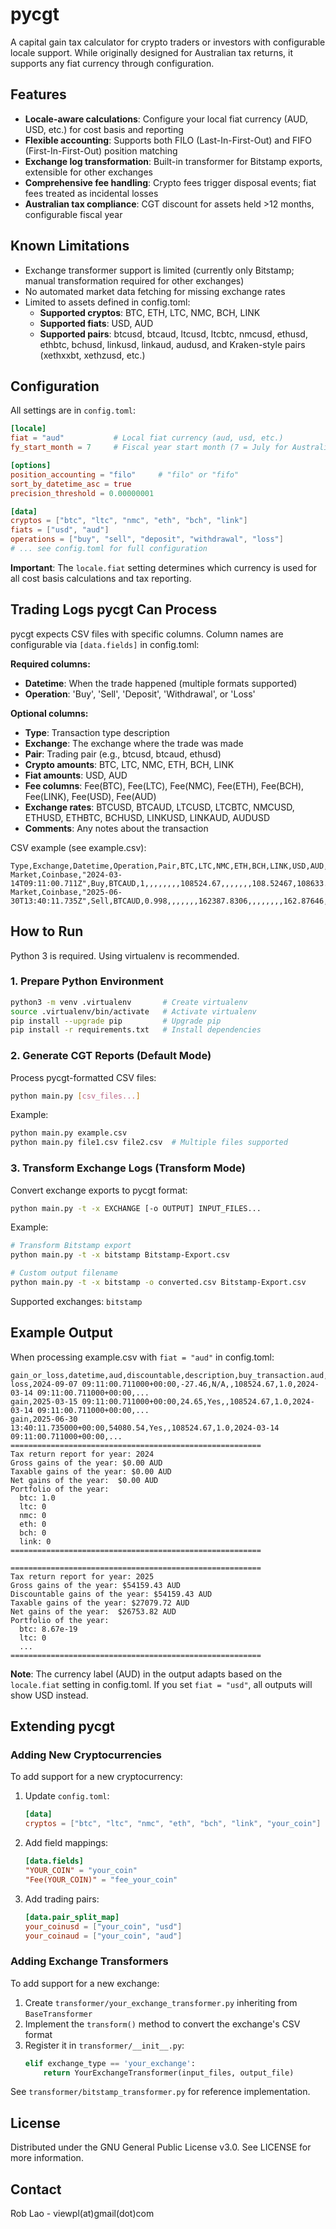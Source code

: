 # pycgt

A capital gain tax calculator for crypto traders or investors with configurable locale support. While originally designed for Australian tax returns, it supports any fiat currency through configuration.

## Features

- **Locale-aware calculations**: Configure your local fiat currency (AUD, USD, etc.) for cost basis and reporting
- **Flexible accounting**: Supports both FILO (Last-In-First-Out) and FIFO (First-In-First-Out) position matching
- **Exchange log transformation**: Built-in transformer for Bitstamp exports, extensible for other exchanges
- **Comprehensive fee handling**: Crypto fees trigger disposal events; fiat fees treated as incidental losses
- **Australian tax compliance**: CGT discount for assets held >12 months, configurable fiscal year

## Known Limitations

- Exchange transformer support is limited (currently only Bitstamp; manual transformation required for other exchanges)
- No automated market data fetching for missing exchange rates
- Limited to assets defined in config.toml:
  - **Supported cryptos**: BTC, ETH, LTC, NMC, BCH, LINK
  - **Supported fiats**: USD, AUD
  - **Supported pairs**: btcusd, btcaud, ltcusd, ltcbtc, nmcusd, ethusd, ethbtc, bchusd, linkusd, linkaud, audusd, and Kraken-style pairs (xethxxbt, xethzusd, etc.)

## Configuration

All settings are in `config.toml`:

```toml
[locale]
fiat = "aud"           # Local fiat currency (aud, usd, etc.)
fy_start_month = 7     # Fiscal year start month (7 = July for Australian tax)

[options]
position_accounting = "filo"     # "filo" or "fifo"
sort_by_datetime_asc = true
precision_threshold = 0.00000001

[data]
cryptos = ["btc", "ltc", "nmc", "eth", "bch", "link"]
fiats = ["usd", "aud"]
operations = ["buy", "sell", "deposit", "withdrawal", "loss"]
# ... see config.toml for full configuration
```

**Important**: The `locale.fiat` setting determines which currency is used for all cost basis calculations and tax reporting.

## Trading Logs pycgt Can Process

pycgt expects CSV files with specific columns. Column names are configurable via `[data.fields]` in config.toml:

**Required columns:**
- **Datetime**: When the trade happened (multiple formats supported)
- **Operation**: 'Buy', 'Sell', 'Deposit', 'Withdrawal', or 'Loss'

**Optional columns:**
- **Type**: Transaction type description
- **Exchange**: The exchange where the trade was made
- **Pair**: Trading pair (e.g., btcusd, btcaud, ethusd)
- **Crypto amounts**: BTC, LTC, NMC, ETH, BCH, LINK
- **Fiat amounts**: USD, AUD
- **Fee columns**: Fee(BTC), Fee(LTC), Fee(NMC), Fee(ETH), Fee(BCH), Fee(LINK), Fee(USD), Fee(AUD)
- **Exchange rates**: BTCUSD, BTCAUD, LTCUSD, LTCBTC, NMCUSD, ETHUSD, ETHBTC, BCHUSD, LINKUSD, LINKAUD, AUDUSD
- **Comments**: Any notes about the transaction

CSV example (see example.csv):

```csv
Type,Exchange,Datetime,Operation,Pair,BTC,LTC,NMC,ETH,BCH,LINK,USD,AUD,Fee(BTC),Fee(LTC),Fee(NMC),Fee(ETH),Fee(BCH),Fee(LINK),Fee(USD),Fee(AUD),BTCAUD,BTCUSD,LTCUSD,LTCBTC,NMCUSD,ETHUSD,ETHBTC,BCHUSD,LINKUSD,LINKAUD,AUDUSD,Comments
Market,Coinbase,"2024-03-14T09:11:00.711Z",Buy,BTCAUD,1,,,,,,,,108524.67,,,,,,,108.52467,108633.19467,,,,,,,,,,,
Market,Coinbase,"2025-06-30T13:40:11.735Z",Sell,BTCAUD,0.998,,,,,,,162387.8306,,,,,,,,162.87646,162713.15,,,,,,,,,,,,
```

## How to Run

Python 3 is required. Using virtualenv is recommended.

### 1. Prepare Python Environment

```sh
python3 -m venv .virtualenv       # Create virtualenv
source .virtualenv/bin/activate   # Activate virtualenv
pip install --upgrade pip         # Upgrade pip
pip install -r requirements.txt   # Install dependencies
```

### 2. Generate CGT Reports (Default Mode)

Process pycgt-formatted CSV files:

```sh
python main.py [csv_files...]
```

Example:

```sh
python main.py example.csv
python main.py file1.csv file2.csv  # Multiple files supported
```

### 3. Transform Exchange Logs (Transform Mode)

Convert exchange exports to pycgt format:

```sh
python main.py -t -x EXCHANGE [-o OUTPUT] INPUT_FILES...
```

Example:

```sh
# Transform Bitstamp export
python main.py -t -x bitstamp Bitstamp-Export.csv

# Custom output filename
python main.py -t -x bitstamp -o converted.csv Bitstamp-Export.csv
```

Supported exchanges: `bitstamp`

## Example Output

When processing example.csv with `fiat = "aud"` in config.toml:

```log
gain_or_loss,datetime,aud,discountable,description,buy_transaction.aud,buy_transaction.volume,...
loss,2024-09-07 09:11:00.711000+00:00,-27.46,N/A,,108524.67,1.0,2024-03-14 09:11:00.711000+00:00,...
gain,2025-03-15 09:11:00.711000+00:00,24.65,Yes,,108524.67,1.0,2024-03-14 09:11:00.711000+00:00,...
gain,2025-06-30 13:40:11.735000+00:00,54080.54,Yes,,108524.67,1.0,2024-03-14 09:11:00.711000+00:00,...
========================================================
Tax return report for year: 2024
Gross gains of the year: $0.00 AUD
Taxable gains of the year: $0.00 AUD
Net gains of the year:  $0.00 AUD
Portfolio of the year:
  btc: 1.0
  ltc: 0
  nmc: 0
  eth: 0
  bch: 0
  link: 0
========================================================

========================================================
Tax return report for year: 2025
Gross gains of the year: $54159.43 AUD
Discountable gains of the year: $54159.43 AUD
Taxable gains of the year: $27079.72 AUD
Net gains of the year:  $26753.82 AUD
Portfolio of the year:
  btc: 8.67e-19
  ltc: 0
  ...
========================================================
```

**Note**: The currency label (AUD) in the output adapts based on the `locale.fiat` setting in config.toml. If you set `fiat = "usd"`, all outputs will show USD instead.

## Extending pycgt

### Adding New Cryptocurrencies

To add support for a new cryptocurrency:

1. Update `config.toml`:
   ```toml
   [data]
   cryptos = ["btc", "ltc", "nmc", "eth", "bch", "link", "your_coin"]
   ```

2. Add field mappings:
   ```toml
   [data.fields]
   "YOUR_COIN" = "your_coin"
   "Fee(YOUR_COIN)" = "fee_your_coin"
   ```

3. Add trading pairs:
   ```toml
   [data.pair_split_map]
   your_coinusd = ["your_coin", "usd"]
   your_coinaud = ["your_coin", "aud"]
   ```

### Adding Exchange Transformers

To add support for a new exchange:

1. Create `transformer/your_exchange_transformer.py` inheriting from `BaseTransformer`
2. Implement the `transform()` method to convert the exchange's CSV format
3. Register it in `transformer/__init__.py`:
   ```python
   elif exchange_type == 'your_exchange':
       return YourExchangeTransformer(input_files, output_file)
   ```

See `transformer/bitstamp_transformer.py` for reference implementation.

## License

Distributed under the GNU General Public License v3.0. See LICENSE for more information.

## Contact

Rob Lao - viewpl(at)gmail(dot)com
